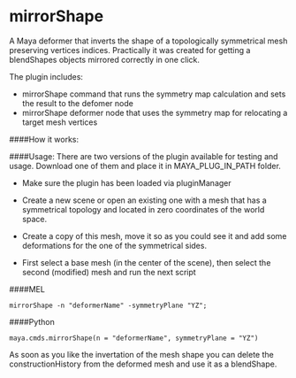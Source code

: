 # mirrorShape

A Maya deformer that inverts the shape of a topologically symmetrical mesh preserving vertices indices. Practically it was created for getting a blendShapes objects mirrored correctly in one click.

The plugin includes:
- mirrorShape command that runs the symmetry map calculation and sets the result to the defomer node
- mirrorShape deformer node that uses the symmetry map for relocating a target mesh vertices

####How it works:


####Usage:
There are two versions of the plugin available for testing and usage. Download one of them and place it in MAYA_PLUG_IN_PATH folder.

- Make sure the plugin has been loaded via pluginManager

- Create a new scene or open an existing one with a mesh that has a symmetrical topology and located in zero coordinates of the world space.

- Create a copy of this mesh, move it so as you could see it and add some deformations for the one of the symmetrical sides.

- First select a base mesh (in the center of the scene), then select the second (modified) mesh and run the next script

####MEL
```
mirrorShape -n "deformerName" -symmetryPlane "YZ";
```

####Python
```
maya.cmds.mirrorShape(n = "deformerName", symmetryPlane = "YZ")
```
As soon as you like the invertation of the mesh shape you can delete the constructionHistory from the deformed mesh and use it as a blendShape.
